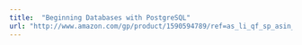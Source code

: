 ```yaml
---
title:  "Beginning Databases with PostgreSQL"
url: "http://www.amazon.com/gp/product/1590594789/ref=as_li_qf_sp_asin_tl?ie=UTF8&tag=mypred-20&linkCode=as2&camp=1789&creative=9325&creativeASIN=1590594789"
---
```


